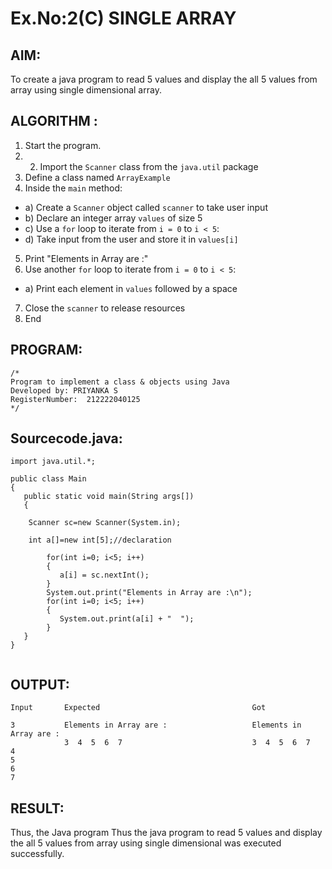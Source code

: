 # Ex.No:2(C) SINGLE ARRAY

## AIM:

To create a java program to read 5 values and display the all 5 values from array using single dimensional array.

## ALGORITHM :

1. Start the program.
2. 2. Import the `Scanner` class from the `java.util` package
3. Define a class named `ArrayExample`
4. Inside the `main` method:

- a) Create a `Scanner` object called `scanner` to take user input
- b) Declare an integer array `values` of size 5
- c) Use a `for` loop to iterate from `i = 0` to `i < 5`:
- d) Take input from the user and store it in `values[i]`

5. Print "Elements in Array are :"
6. Use another `for` loop to iterate from `i = 0` to `i < 5`:

- a) Print each element in `values` followed by a space

7. Close the `scanner` to release resources
8. End

## PROGRAM:

```
/*
Program to implement a class & objects using Java
Developed by: PRIYANKA S
RegisterNumber:  212222040125
*/
```

## Sourcecode.java:

```
import java.util.*;

public class Main
{
   public static void main(String args[])
   {

	Scanner sc=new Scanner(System.in);

	int a[]=new int[5];//declaration

        for(int i=0; i<5; i++)
        {
           a[i] = sc.nextInt();
        }
        System.out.print("Elements in Array are :\n");
        for(int i=0; i<5; i++)
        {
           System.out.print(a[i] + "  ");
        }
   }
}


```

## OUTPUT:

```
Input       Expected                                  Got

3           Elements in Array are :                   Elements in Array are :
            3  4  5  6  7                             3  4  5  6  7
4
5
6
7

```

## RESULT:

Thus, the Java program Thus the java program to read 5 values and display the all 5 values from array using single dimensional was executed successfully.
